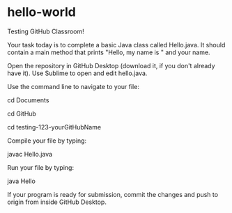 # hello-world
Testing GitHub Classroom!

Your task today is to complete a basic Java class called Hello.java. It should contain a main method that prints "Hello, my name is " and your name.

Open the repository in GitHub Desktop (download it, if you don't already have it). Use Sublime to open and edit hello.java.

Use the command line to navigate to your file:

cd Documents

cd GitHub

cd testing-123-yourGitHubName

Compile your file by typing:

javac Hello.java

Run your file by typing:

java Hello

If your program is ready for submission, commit the changes and push to origin from inside GitHub Desktop.
